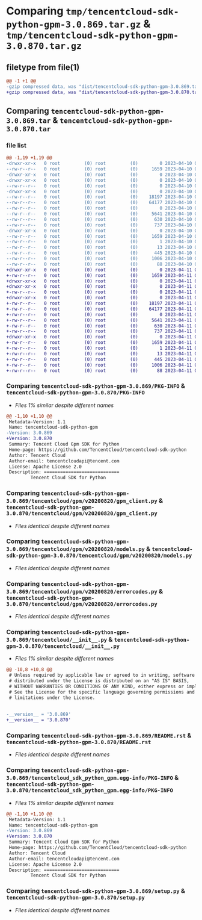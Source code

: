# Comparing `tmp/tencentcloud-sdk-python-gpm-3.0.869.tar.gz` & `tmp/tencentcloud-sdk-python-gpm-3.0.870.tar.gz`

## filetype from file(1)

```diff
@@ -1 +1 @@
-gzip compressed data, was "dist/tencentcloud-sdk-python-gpm-3.0.869.tar", last modified: Mon Apr 10 03:06:15 2023, max compression
+gzip compressed data, was "dist/tencentcloud-sdk-python-gpm-3.0.870.tar", last modified: Tue Apr 11 03:39:35 2023, max compression
```

## Comparing `tencentcloud-sdk-python-gpm-3.0.869.tar` & `tencentcloud-sdk-python-gpm-3.0.870.tar`

### file list

```diff
@@ -1,19 +1,19 @@
-drwxr-xr-x   0 root         (0) root         (0)        0 2023-04-10 03:06:15.000000 tencentcloud-sdk-python-gpm-3.0.869/
--rw-r--r--   0 root         (0) root         (0)     1659 2023-04-10 03:06:15.000000 tencentcloud-sdk-python-gpm-3.0.869/PKG-INFO
-drwxr-xr-x   0 root         (0) root         (0)        0 2023-04-10 03:06:15.000000 tencentcloud-sdk-python-gpm-3.0.869/tencentcloud/
-drwxr-xr-x   0 root         (0) root         (0)        0 2023-04-10 03:06:15.000000 tencentcloud-sdk-python-gpm-3.0.869/tencentcloud/gpm/
--rw-r--r--   0 root         (0) root         (0)        0 2023-04-10 03:06:15.000000 tencentcloud-sdk-python-gpm-3.0.869/tencentcloud/gpm/__init__.py
-drwxr-xr-x   0 root         (0) root         (0)        0 2023-04-10 03:06:15.000000 tencentcloud-sdk-python-gpm-3.0.869/tencentcloud/gpm/v20200820/
--rw-r--r--   0 root         (0) root         (0)    18197 2023-04-10 03:06:15.000000 tencentcloud-sdk-python-gpm-3.0.869/tencentcloud/gpm/v20200820/gpm_client.py
--rw-r--r--   0 root         (0) root         (0)    64177 2023-04-10 03:06:15.000000 tencentcloud-sdk-python-gpm-3.0.869/tencentcloud/gpm/v20200820/models.py
--rw-r--r--   0 root         (0) root         (0)        0 2023-04-10 03:06:15.000000 tencentcloud-sdk-python-gpm-3.0.869/tencentcloud/gpm/v20200820/__init__.py
--rw-r--r--   0 root         (0) root         (0)     5641 2023-04-10 03:06:15.000000 tencentcloud-sdk-python-gpm-3.0.869/tencentcloud/gpm/v20200820/errorcodes.py
--rw-r--r--   0 root         (0) root         (0)      630 2023-04-10 03:06:15.000000 tencentcloud-sdk-python-gpm-3.0.869/tencentcloud/__init__.py
--rw-r--r--   0 root         (0) root         (0)      737 2023-04-10 03:06:15.000000 tencentcloud-sdk-python-gpm-3.0.869/README.rst
-drwxr-xr-x   0 root         (0) root         (0)        0 2023-04-10 03:06:15.000000 tencentcloud-sdk-python-gpm-3.0.869/tencentcloud_sdk_python_gpm.egg-info/
--rw-r--r--   0 root         (0) root         (0)     1659 2023-04-10 03:06:15.000000 tencentcloud-sdk-python-gpm-3.0.869/tencentcloud_sdk_python_gpm.egg-info/PKG-INFO
--rw-r--r--   0 root         (0) root         (0)        1 2023-04-10 03:06:15.000000 tencentcloud-sdk-python-gpm-3.0.869/tencentcloud_sdk_python_gpm.egg-info/dependency_links.txt
--rw-r--r--   0 root         (0) root         (0)       13 2023-04-10 03:06:15.000000 tencentcloud-sdk-python-gpm-3.0.869/tencentcloud_sdk_python_gpm.egg-info/top_level.txt
--rw-r--r--   0 root         (0) root         (0)      445 2023-04-10 03:06:15.000000 tencentcloud-sdk-python-gpm-3.0.869/tencentcloud_sdk_python_gpm.egg-info/SOURCES.txt
--rw-r--r--   0 root         (0) root         (0)     1006 2023-04-10 03:06:15.000000 tencentcloud-sdk-python-gpm-3.0.869/setup.py
--rw-r--r--   0 root         (0) root         (0)       88 2023-04-10 03:06:15.000000 tencentcloud-sdk-python-gpm-3.0.869/setup.cfg
+drwxr-xr-x   0 root         (0) root         (0)        0 2023-04-11 03:39:35.000000 tencentcloud-sdk-python-gpm-3.0.870/
+-rw-r--r--   0 root         (0) root         (0)     1659 2023-04-11 03:39:35.000000 tencentcloud-sdk-python-gpm-3.0.870/PKG-INFO
+drwxr-xr-x   0 root         (0) root         (0)        0 2023-04-11 03:39:35.000000 tencentcloud-sdk-python-gpm-3.0.870/tencentcloud/
+drwxr-xr-x   0 root         (0) root         (0)        0 2023-04-11 03:39:35.000000 tencentcloud-sdk-python-gpm-3.0.870/tencentcloud/gpm/
+-rw-r--r--   0 root         (0) root         (0)        0 2023-04-11 03:39:34.000000 tencentcloud-sdk-python-gpm-3.0.870/tencentcloud/gpm/__init__.py
+drwxr-xr-x   0 root         (0) root         (0)        0 2023-04-11 03:39:35.000000 tencentcloud-sdk-python-gpm-3.0.870/tencentcloud/gpm/v20200820/
+-rw-r--r--   0 root         (0) root         (0)    18197 2023-04-11 03:39:34.000000 tencentcloud-sdk-python-gpm-3.0.870/tencentcloud/gpm/v20200820/gpm_client.py
+-rw-r--r--   0 root         (0) root         (0)    64177 2023-04-11 03:39:34.000000 tencentcloud-sdk-python-gpm-3.0.870/tencentcloud/gpm/v20200820/models.py
+-rw-r--r--   0 root         (0) root         (0)        0 2023-04-11 03:39:34.000000 tencentcloud-sdk-python-gpm-3.0.870/tencentcloud/gpm/v20200820/__init__.py
+-rw-r--r--   0 root         (0) root         (0)     5641 2023-04-11 03:39:34.000000 tencentcloud-sdk-python-gpm-3.0.870/tencentcloud/gpm/v20200820/errorcodes.py
+-rw-r--r--   0 root         (0) root         (0)      630 2023-04-11 03:39:34.000000 tencentcloud-sdk-python-gpm-3.0.870/tencentcloud/__init__.py
+-rw-r--r--   0 root         (0) root         (0)      737 2023-04-11 03:39:34.000000 tencentcloud-sdk-python-gpm-3.0.870/README.rst
+drwxr-xr-x   0 root         (0) root         (0)        0 2023-04-11 03:39:35.000000 tencentcloud-sdk-python-gpm-3.0.870/tencentcloud_sdk_python_gpm.egg-info/
+-rw-r--r--   0 root         (0) root         (0)     1659 2023-04-11 03:39:35.000000 tencentcloud-sdk-python-gpm-3.0.870/tencentcloud_sdk_python_gpm.egg-info/PKG-INFO
+-rw-r--r--   0 root         (0) root         (0)        1 2023-04-11 03:39:35.000000 tencentcloud-sdk-python-gpm-3.0.870/tencentcloud_sdk_python_gpm.egg-info/dependency_links.txt
+-rw-r--r--   0 root         (0) root         (0)       13 2023-04-11 03:39:35.000000 tencentcloud-sdk-python-gpm-3.0.870/tencentcloud_sdk_python_gpm.egg-info/top_level.txt
+-rw-r--r--   0 root         (0) root         (0)      445 2023-04-11 03:39:35.000000 tencentcloud-sdk-python-gpm-3.0.870/tencentcloud_sdk_python_gpm.egg-info/SOURCES.txt
+-rw-r--r--   0 root         (0) root         (0)     1006 2023-04-11 03:39:34.000000 tencentcloud-sdk-python-gpm-3.0.870/setup.py
+-rw-r--r--   0 root         (0) root         (0)       88 2023-04-11 03:39:35.000000 tencentcloud-sdk-python-gpm-3.0.870/setup.cfg
```

### Comparing `tencentcloud-sdk-python-gpm-3.0.869/PKG-INFO` & `tencentcloud-sdk-python-gpm-3.0.870/PKG-INFO`

 * *Files 1% similar despite different names*

```diff
@@ -1,10 +1,10 @@
 Metadata-Version: 1.1
 Name: tencentcloud-sdk-python-gpm
-Version: 3.0.869
+Version: 3.0.870
 Summary: Tencent Cloud Gpm SDK for Python
 Home-page: https://github.com/TencentCloud/tencentcloud-sdk-python
 Author: Tencent Cloud
 Author-email: tencentcloudapi@tencent.com
 License: Apache License 2.0
 Description: ============================
         Tencent Cloud SDK for Python
```

### Comparing `tencentcloud-sdk-python-gpm-3.0.869/tencentcloud/gpm/v20200820/gpm_client.py` & `tencentcloud-sdk-python-gpm-3.0.870/tencentcloud/gpm/v20200820/gpm_client.py`

 * *Files identical despite different names*

### Comparing `tencentcloud-sdk-python-gpm-3.0.869/tencentcloud/gpm/v20200820/models.py` & `tencentcloud-sdk-python-gpm-3.0.870/tencentcloud/gpm/v20200820/models.py`

 * *Files identical despite different names*

### Comparing `tencentcloud-sdk-python-gpm-3.0.869/tencentcloud/gpm/v20200820/errorcodes.py` & `tencentcloud-sdk-python-gpm-3.0.870/tencentcloud/gpm/v20200820/errorcodes.py`

 * *Files identical despite different names*

### Comparing `tencentcloud-sdk-python-gpm-3.0.869/tencentcloud/__init__.py` & `tencentcloud-sdk-python-gpm-3.0.870/tencentcloud/__init__.py`

 * *Files 1% similar despite different names*

```diff
@@ -10,8 +10,8 @@
 # Unless required by applicable law or agreed to in writing, software
 # distributed under the License is distributed on an "AS IS" BASIS,
 # WITHOUT WARRANTIES OR CONDITIONS OF ANY KIND, either express or implied.
 # See the License for the specific language governing permissions and
 # limitations under the License.
 
 
-__version__ = '3.0.869'
+__version__ = '3.0.870'
```

### Comparing `tencentcloud-sdk-python-gpm-3.0.869/README.rst` & `tencentcloud-sdk-python-gpm-3.0.870/README.rst`

 * *Files identical despite different names*

### Comparing `tencentcloud-sdk-python-gpm-3.0.869/tencentcloud_sdk_python_gpm.egg-info/PKG-INFO` & `tencentcloud-sdk-python-gpm-3.0.870/tencentcloud_sdk_python_gpm.egg-info/PKG-INFO`

 * *Files 1% similar despite different names*

```diff
@@ -1,10 +1,10 @@
 Metadata-Version: 1.1
 Name: tencentcloud-sdk-python-gpm
-Version: 3.0.869
+Version: 3.0.870
 Summary: Tencent Cloud Gpm SDK for Python
 Home-page: https://github.com/TencentCloud/tencentcloud-sdk-python
 Author: Tencent Cloud
 Author-email: tencentcloudapi@tencent.com
 License: Apache License 2.0
 Description: ============================
         Tencent Cloud SDK for Python
```

### Comparing `tencentcloud-sdk-python-gpm-3.0.869/setup.py` & `tencentcloud-sdk-python-gpm-3.0.870/setup.py`

 * *Files identical despite different names*

